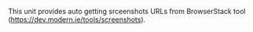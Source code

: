 This unit provides auto getting srceenshots URLs from BrowserStack tool (https://dev.modern.ie/tools/screenshots).
